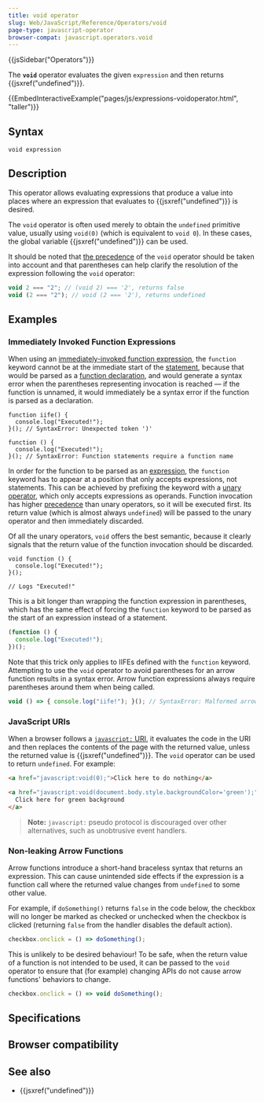```yaml
---
title: void operator
slug: Web/JavaScript/Reference/Operators/void
page-type: javascript-operator
browser-compat: javascript.operators.void
---
```


{{jsSidebar("Operators")}}

The **`void`** operator evaluates the given
`expression` and then returns {{jsxref("undefined")}}.

{{EmbedInteractiveExample("pages/js/expressions-voidoperator.html", "taller")}}

## Syntax

```js-nolint
void expression
```

## Description

This operator allows evaluating expressions that produce a value into places where an
expression that evaluates to {{jsxref("undefined")}} is desired.

The `void` operator is often used merely to obtain the
`undefined` primitive value, usually using `void(0)` (which is
equivalent to `void 0`). In these cases, the global variable
{{jsxref("undefined")}} can be used.

It should be noted that [the precedence](/Web/JavaScript/Reference/Operators/Operator_precedence)
of the `void` operator should be taken into account and that
parentheses can help clarify the resolution of the expression following the
`void` operator:

```js
void 2 === "2"; // (void 2) === '2', returns false
void (2 === "2"); // void (2 === '2'), returns undefined
```

## Examples

### Immediately Invoked Function Expressions

When using an [immediately-invoked function expression](/Glossary/IIFE), the `function` keyword cannot be at the immediate start of the [statement](/Web/JavaScript/Reference/Statements/Expression_statement), because that would be parsed as a [function declaration](/Web/JavaScript/Reference/Statements/function), and would generate a syntax error when the parentheses representing invocation is reached — if the function is unnamed, it would immediately be a syntax error if the function is parsed as a declaration.

```js-nolint example-bad
function iife() {
  console.log("Executed!");
}(); // SyntaxError: Unexpected token ')'

function () {
  console.log("Executed!");
}(); // SyntaxError: Function statements require a function name
```

In order for the function to be parsed as an [expression](/Web/JavaScript/Reference/Operators/function), the `function` keyword has to appear at a position that only accepts expressions, not statements. This can be achieved by prefixing the keyword with a [unary operator](/Web/JavaScript/Guide/Expressions_and_operators#unary_operators), which only accepts expressions as operands. Function invocation has higher [precedence](/Web/JavaScript/Reference/Operators/Operator_precedence) than unary operators, so it will be executed first. Its return value (which is almost always `undefined`) will be passed to the unary operator and then immediately discarded.

Of all the unary operators, `void` offers the best semantic, because it clearly signals that the return value of the function invocation should be discarded.

```js-nolint
void function () {
  console.log("Executed!");
}();

// Logs "Executed!"
```

This is a bit longer than wrapping the function expression in parentheses, which has the same effect of forcing the `function` keyword to be parsed as the start of an expression instead of a statement.

```js
(function () {
  console.log("Executed!");
})();
```

Note that this trick only applies to IIFEs defined with the `function` keyword. Attempting to use the `void` operator to avoid parentheses for an arrow function results in a syntax error. Arrow function expressions always require parentheses around them when being called.

```js example-bad
void () => { console.log("iife!"); }(); // SyntaxError: Malformed arrow function parameter list
```

### JavaScript URIs

When a browser follows a [`javascript:` URI](/Web/URI/Schemes/javascript), it evaluates the code in the URI
and then replaces the contents of the page with the returned value, unless the returned
value is {{jsxref("undefined")}}. The `void` operator can be used to return
`undefined`. For example:

```html
<a href="javascript:void(0);">Click here to do nothing</a>

<a href="javascript:void(document.body.style.backgroundColor='green');">
  Click here for green background
</a>
```

> **Note:** `javascript:` pseudo protocol is discouraged over
> other alternatives, such as unobtrusive event handlers.

### Non-leaking Arrow Functions

Arrow functions introduce a short-hand braceless syntax that returns an expression.
This can cause unintended side effects if the expression is a function call where the returned value changes from `undefined` to some other value.

For example, if `doSomething()` returns `false` in the code below, the checkbox will no longer be marked as checked or unchecked when the checkbox is clicked (returning `false` from the handler disables the default action).

```js example-bad
checkbox.onclick = () => doSomething();
```

This is unlikely to be desired behaviour!
To be safe, when the return value of a function is not intended to be used, it can be passed to the `void` operator to ensure that (for example) changing APIs do not cause arrow functions' behaviors to change.

```js example-good
checkbox.onclick = () => void doSomething();
```

## Specifications



## Browser compatibility



## See also

- {{jsxref("undefined")}}

